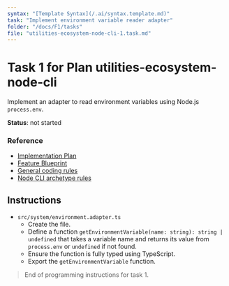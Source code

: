 ```yaml
---
syntax: "[Template Syntax](/.ai/syntax.template.md)"
task: "Implement environment variable reader adapter"
folder: "/docs/F1/tasks"
file: "utilities-ecosystem-node-cli-1.task.md"
---
```


# Task 1 for Plan utilities-ecosystem-node-cli

Implement an adapter to read environment variables using Node.js `process.env`.

**Status**: not started

### Reference

- [Implementation Plan](/docs/F1/utilities-ecosystem-node-cli.plan.md)
- [Feature Blueprint](/docs/F1/utilities-ecosystem.blueprint.md)
- [General coding rules](/.ai/builder/rules/code.rules.md)
- [Node CLI archetype rules](/.ai/builder/rules/node-cli.rules.md)

## Instructions

<!--
  Create an adapter module to encapsulate direct access to Node.js `process.env`.
-->

- `src/system/environment.adapter.ts`
  - Create the file.
  - Define a function `getEnvironmentVariable(name: string): string | undefined` that takes a variable name and returns its value from `process.env` or `undefined` if not found.
  - Ensure the function is fully typed using TypeScript.
  - Export the `getEnvironmentVariable` function.

> End of programming instructions for task 1.
